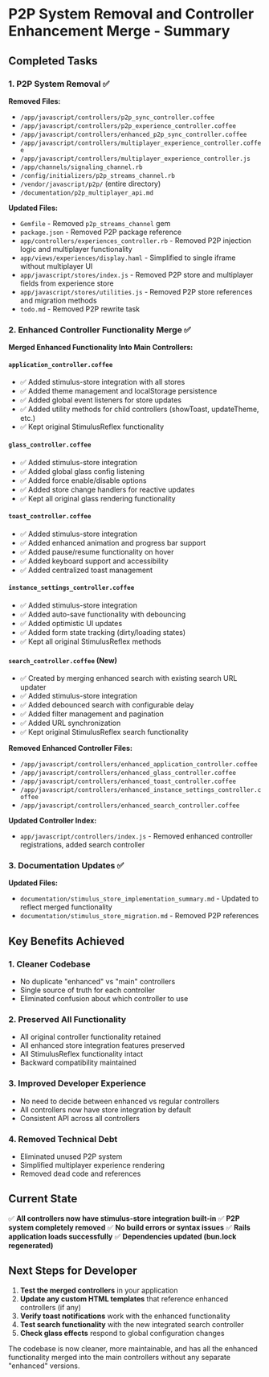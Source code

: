 # P2P System Removal and Controller Enhancement Merge - Summary

## Completed Tasks

### 1. P2P System Removal ✅

**Removed Files:**

- `/app/javascript/controllers/p2p_sync_controller.coffee`
- `/app/javascript/controllers/p2p_experience_controller.coffee`
- `/app/javascript/controllers/enhanced_p2p_sync_controller.coffee`
- `/app/javascript/controllers/multiplayer_experience_controller.coffee`
- `/app/javascript/controllers/multiplayer_experience_controller.js`
- `/app/channels/signaling_channel.rb`
- `/config/initializers/p2p_streams_channel.rb`
- `/vendor/javascript/p2p/` (entire directory)
- `/documentation/p2p_multiplayer_api.md`

**Updated Files:**

- `Gemfile` - Removed `p2p_streams_channel` gem
- `package.json` - Removed P2P package reference
- `app/controllers/experiences_controller.rb` - Removed P2P injection logic and multiplayer functionality
- `app/views/experiences/display.haml` - Simplified to single iframe without multiplayer UI
- `app/javascript/stores/index.js` - Removed P2P store and multiplayer fields from experience store
- `app/javascript/stores/utilities.js` - Removed P2P store references and migration methods
- `todo.md` - Removed P2P rewrite task

### 2. Enhanced Controller Functionality Merge ✅

**Merged Enhanced Functionality Into Main Controllers:**

#### `application_controller.coffee`

- ✅ Added stimulus-store integration with all stores
- ✅ Added theme management and localStorage persistence
- ✅ Added global event listeners for store updates
- ✅ Added utility methods for child controllers (showToast, updateTheme, etc.)
- ✅ Kept original StimulusReflex functionality

#### `glass_controller.coffee`

- ✅ Added stimulus-store integration
- ✅ Added global glass config listening
- ✅ Added force enable/disable options
- ✅ Added store change handlers for reactive updates
- ✅ Kept all original glass rendering functionality

#### `toast_controller.coffee`

- ✅ Added stimulus-store integration
- ✅ Added enhanced animation and progress bar support
- ✅ Added pause/resume functionality on hover
- ✅ Added keyboard support and accessibility
- ✅ Added centralized toast management

#### `instance_settings_controller.coffee`

- ✅ Added stimulus-store integration
- ✅ Added auto-save functionality with debouncing
- ✅ Added optimistic UI updates
- ✅ Added form state tracking (dirty/loading states)
- ✅ Kept all original StimulusReflex methods

#### `search_controller.coffee` (New)

- ✅ Created by merging enhanced search with existing search URL updater
- ✅ Added stimulus-store integration
- ✅ Added debounced search with configurable delay
- ✅ Added filter management and pagination
- ✅ Added URL synchronization
- ✅ Kept original StimulusReflex search functionality

**Removed Enhanced Controller Files:**

- `/app/javascript/controllers/enhanced_application_controller.coffee`
- `/app/javascript/controllers/enhanced_glass_controller.coffee`
- `/app/javascript/controllers/enhanced_toast_controller.coffee`
- `/app/javascript/controllers/enhanced_instance_settings_controller.coffee`
- `/app/javascript/controllers/enhanced_search_controller.coffee`

**Updated Controller Index:**

- `app/javascript/controllers/index.js` - Removed enhanced controller registrations, added search controller

### 3. Documentation Updates ✅

**Updated Files:**

- `documentation/stimulus_store_implementation_summary.md` - Updated to reflect merged functionality
- `documentation/stimulus_store_migration.md` - Removed P2P references

## Key Benefits Achieved

### 1. **Cleaner Codebase**

- No duplicate "enhanced" vs "main" controllers
- Single source of truth for each controller
- Eliminated confusion about which controller to use

### 2. **Preserved All Functionality**

- All original controller functionality retained
- All enhanced store integration features preserved
- All StimulusReflex functionality intact
- Backward compatibility maintained

### 3. **Improved Developer Experience**

- No need to decide between enhanced vs regular controllers
- All controllers now have store integration by default
- Consistent API across all controllers

### 4. **Removed Technical Debt**

- Eliminated unused P2P system
- Simplified multiplayer experience rendering
- Removed dead code and references

## Current State

✅ **All controllers now have stimulus-store integration built-in**
✅ **P2P system completely removed**
✅ **No build errors or syntax issues**
✅ **Rails application loads successfully**
✅ **Dependencies updated (bun.lock regenerated)**

## Next Steps for Developer

1. **Test the merged controllers** in your application
2. **Update any custom HTML templates** that reference enhanced controllers (if any)
3. **Verify toast notifications** work with the enhanced functionality
4. **Test search functionality** with the new integrated search controller
5. **Check glass effects** respond to global configuration changes

The codebase is now cleaner, more maintainable, and has all the enhanced functionality merged into the main controllers without any separate "enhanced" versions.
